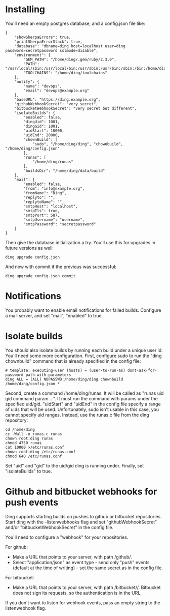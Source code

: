 # Installing

You'll need an empty postgres database, and a config.json file like:

	{
		"showSherpaErrors": true,
		"printSherpaErrorStack": true,
		"database": "dbname=ding host=localhost user=ding password=secretpassword sslmode=disable",
		"environment": {
			"GEM_PATH": "/home/ding/.gem/ruby/2.3.0",
			"PATH": "/usr/local/sbin:/usr/local/bin:/usr/sbin:/usr/bin:/sbin:/bin:/home/ding/node_modules/.bin/:/home/ding/.gem/ruby/2.3.0/bin:/home/ding/toolchains/bin",
			"TOOLCHAINS": "/home/ding/toolchains"
		},
		"notify": {
			"name": "devops",
			"email": "devops@example.org"
		},
		"baseURL": "https://ding.example.org",
		"githubWebhookSecret": "very secret",
		"bitbucketWebhookSecret": "very secret but different",
		"isolateBuilds": {
			"enabled": false,
			"dingUid": 1001,
			"dingGid": 1001,
			"uidStart": 10000,
			"uidEnd": 20000,
			"chownBuild": [
				"sudo", "/home/ding/ding", "chownbuild", "/home/ding/config.json"
			],
			"runas": [
				"/home/ding/runas"
			],
			"buildsDir": "/home/ding/data/build"
		},
		"mail": {
			"enabled": false,
			"from": "info@example.org",
			"fromName": "Ding",
			"replyto": "",
			"replytoName": "",
			"smtpHost": "localhost",
			"smtpTls": true,
			"smtpPort": 587,
			"smtpUsername": "username",
			"smtpPassword": "secretpassword"
		}
	}

Then give the database initialization a try.
You'll use this for upgrades in future versions as well:

	ding upgrade config.json

And now with commit if the previous was successful:

	ding upgrade config.json commit


# Notifications

You probably want to enable email notifications for failed builds.
Configure a mail server, and set "mail", "enabled" to true.


# Isolate builds

You should also isolate builds by running each build under a unique user id.
You'll need some more configuration.
First, configure sudo to run the "ding chownbuild" command that is
already specified in the config file:

	# template: executing-user (hosts) = (user-to-run-as) dont-ask-for-password path-with-parameters
	ding ALL = (ALL) NOPASSWD:/home/ding/ding chownbuild /home/ding/config.json *

Second, create a command /home/ding/runas. It will be called as
"runas uid gid command param ...". It must run the command with
params under the specified uid/gid. "uidStart" and "uidEnd"
in the config file specify a range of uids that will be used.
Unfortunately, sudo isn't usable in this case, you cannot specify
uid ranges. Instead, use the runas.c file from the ding repository:

	cd /home/ding
	cc -Wall -o runas.c runas
	chown root:ding runas
	chmod 4750 runas
	cat 10000 >/etc/runas.conf
	chown root:ding /etc/runas.conf
	chmod 640 /etc/runas.conf

Set "uid" and "gid" to the uid/gid ding is running under.
Finally, set "isolateBuilds" to true.


# Github and bitbucket webhooks for push events

Ding supports starting builds on pushes to github or bitbucket
repositories.  Start ding with the -listenwebhooks flag and set
"githubWebhookSecret" and/or "bitbucketWebhookSecret" in the config
file.

You'll need to configure a "webhook" for your repositories.

For github:

- Make a URL that points to your server, with path /github/<repoName>.
- Select "application/json" as event type - send only "push" events
(default at the time of writing) - set the same secret as in the
config file.

For bitbucket:

- Make a URL that points to your server, with path
/bitbucket/<repoName>/<bitbucketWebhookSecret>. Bitbucket does not
sign its requests, so the authentication is in the URL.

If you don't want to listen for webhook events, pass an empty string
to the -listenwebhook flag.
